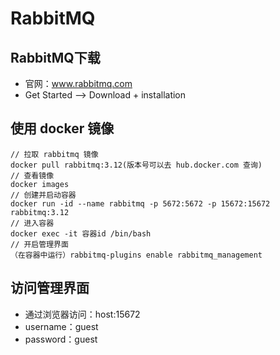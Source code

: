 # RabbitMQ

## RabbitMQ下载

- 官网：www.rabbitmq.com
- Get Started -->  Download + installation 

## 使用 docker 镜像

```docker
// 拉取 rabbitmq 镜像
docker pull rabbitmq:3.12(版本号可以去 hub.docker.com 查询)
// 查看镜像
docker images
// 创建并启动容器
docker run -id --name rabbitmq -p 5672:5672 -p 15672:15672 rabbitmq:3.12
// 进入容器
docker exec -it 容器id /bin/bash
// 开启管理界面
（在容器中运行）rabbitmq-plugins enable rabbitmq_management
```

## 访问管理界面

- 通过浏览器访问：host:15672
- username：guest
- password：guest